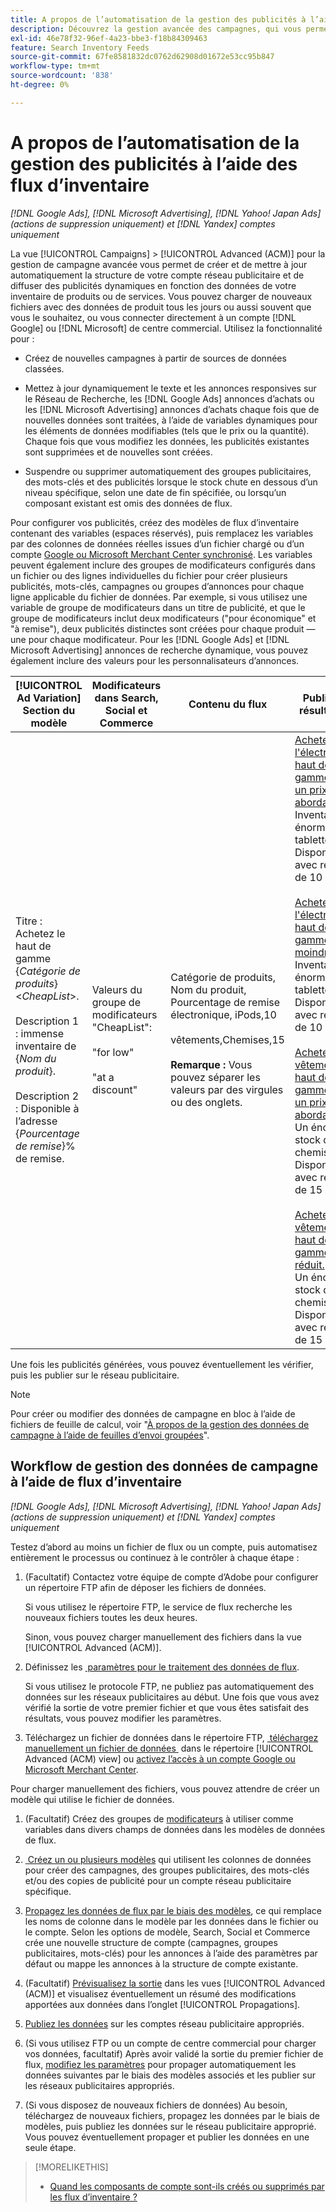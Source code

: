 ```yaml
---
title: A propos de l’automatisation de la gestion des publicités à l’aide des flux d’inventaire
description: Découvrez la gestion avancée des campagnes, qui vous permet de gérer automatiquement la structure du compte et de diffuser des publicités dynamiques en fonction des données de votre inventaire de produits ou de services.
exl-id: 46e78f32-96ef-4a23-bbe3-f18b84309463
feature: Search Inventory Feeds
source-git-commit: 67fe8581832dc0762d62908d01672e53cc95b847
workflow-type: tm+mt
source-wordcount: '838'
ht-degree: 0%

---
```


# A propos de l’automatisation de la gestion des publicités à l’aide des flux d’inventaire

*[!DNL Google Ads], [!DNL Microsoft Advertising], [!DNL Yahoo! Japan Ads] (actions de suppression uniquement) et [!DNL Yandex] comptes uniquement*

La vue [!UICONTROL Campaigns] > [!UICONTROL Advanced (ACM)] pour la gestion de campagne avancée vous permet de créer et de mettre à jour automatiquement la structure de votre compte réseau publicitaire et de diffuser des publicités dynamiques en fonction des données de votre inventaire de produits ou de services. Vous pouvez charger de nouveaux fichiers avec des données de produit tous les jours ou aussi souvent que vous le souhaitez, ou vous connecter directement à un compte [!DNL Google] ou [!DNL Microsoft] de centre commercial. Utilisez la fonctionnalité pour :

* Créez de nouvelles campagnes à partir de sources de données classées.

* Mettez à jour dynamiquement le texte et les annonces responsives sur le Réseau de Recherche, les [!DNL Google Ads] annonces d’achats ou les [!DNL Microsoft Advertising] annonces d’achats chaque fois que de nouvelles données sont traitées, à l’aide de variables dynamiques pour les éléments de données modifiables (tels que le prix ou la quantité). Chaque fois que vous modifiez les données, les publicités existantes sont supprimées et de nouvelles sont créées.

* Suspendre ou supprimer automatiquement des groupes publicitaires, des mots-clés et des publicités lorsque le stock chute en dessous d’un niveau spécifique, selon une date de fin spécifiée, ou lorsqu’un composant existant est omis des données de flux.

Pour configurer vos publicités, créez des modèles de flux d’inventaire contenant des variables (espaces réservés), puis remplacez les variables par des colonnes de données réelles issues d’un fichier chargé ou d’un compte [Google ou Microsoft Merchant Center synchronisé](/help/search-social-commerce/campaign-management/accounts/merchant-account-manage.md). Les variables peuvent également inclure des groupes de modificateurs configurés dans un fichier ou des lignes individuelles du fichier pour créer plusieurs publicités, mots-clés, campagnes ou groupes d’annonces pour chaque ligne applicable du fichier de données. Par exemple, si vous utilisez une variable de groupe de modificateurs dans un titre de publicité, et que le groupe de modificateurs inclut deux modificateurs (&quot;pour économique&quot; et &quot;à remise&quot;), deux publicités distinctes sont créées pour chaque produit — une pour chaque modificateur. Pour les [!DNL Google Ads] et [!DNL Microsoft Advertising] annonces de recherche dynamique, vous pouvez également inclure des valeurs pour les personnalisateurs d’annonces.

| [!UICONTROL Ad Variation] Section du modèle | Modificateurs dans Search, Social et Commerce | Contenu du flux | Publicités résultantes |
|----|----|----|----|
| Titre : Achetez le haut de gamme \{<i>Catégorie de produits</i>\} &lt;<i>CheapList</i>>.<br><br>Description 1 : immense inventaire de \{<i>Nom du produit</i>\}.<br><br>Description 2 : Disponible à l’adresse \{<i>Pourcentage de remise</i>\}% de remise. | Valeurs du groupe de modificateurs &quot;CheapList&quot;:<br><br>&quot;for low&quot;<br><br>&quot;at a discount&quot; | Catégorie de produits, Nom du produit, Pourcentage de remise<br>électronique, iPods,10<br><br>vêtements,Chemises,15<br><br><b>Remarque :</b> Vous pouvez séparer les valeurs par des virgules ou des onglets. | <u>Achetez de l&#39;électronique haut de gamme pour un prix abordable.</u><br>Inventaire énorme de tablettes. Disponible avec remise de 10 %.<br><br><u>Achetez de l&#39;électronique haut de gamme à moindre prix.</u><br>Inventaire énorme de tablettes. Disponible avec remise de 10 %.<br><br><u>Achetez des vêtements haut de gamme pour un prix abordable.</u><br>Un énorme stock de chemises. Disponible avec remise de 15 %.<br><br><u> Achetez des vêtements haut de gamme à prix réduit.</u><br>Un énorme stock de chemises. Disponible avec remise de 15 %. |

Une fois les publicités générées, vous pouvez éventuellement les vérifier, puis les publier sur le réseau publicitaire.

>[!NOTE]
>Pour créer ou modifier des données de campagne en bloc à l’aide de fichiers de feuille de calcul, voir &quot;[À propos de la gestion des données de campagne à l’aide de feuilles d’envoi groupées](/help/search-social-commerce/campaign-management/bulksheets/bulksheet-about.md)&quot;.

## Workflow de gestion des données de campagne à l’aide de flux d’inventaire

*[!DNL Google Ads], [!DNL Microsoft Advertising], [!DNL Yahoo! Japan Ads] (actions de suppression uniquement) et [!DNL Yandex] comptes uniquement*

Testez d’abord au moins un fichier de flux ou un compte, puis automatisez entièrement le processus ou continuez à le contrôler à chaque étape :

1. (Facultatif) Contactez votre équipe de compte d’Adobe pour configurer un répertoire FTP afin de déposer les fichiers de données.

   Si vous utilisez le répertoire FTP, le service de flux recherche les nouveaux fichiers toutes les deux heures.

   Sinon, vous pouvez charger manuellement des fichiers dans la vue [!UICONTROL Advanced (ACM)].

1. Définissez les [&#x200B; paramètres pour le traitement des données de flux](feed-settings-manage.md#feed-data-settings).

   Si vous utilisez le protocole FTP, ne publiez pas automatiquement des données sur les réseaux publicitaires au début. Une fois que vous avez vérifié la sortie de votre premier fichier et que vous êtes satisfait des résultats, vous pouvez modifier les paramètres.

1. Téléchargez un fichier de données dans le répertoire FTP, [&#x200B; téléchargez manuellement un fichier de données &#x200B;](feed-files-manage.md) dans le répertoire [!UICONTROL Advanced (ACM) view] ou [&#x200B; activez l’accès à un compte Google ou Microsoft Merchant Center &#x200B;](/help/search-social-commerce/campaign-management/accounts/merchant-account-manage.md).

Pour charger manuellement des fichiers, vous pouvez attendre de créer un modèle qui utilise le fichier de données.

1. (Facultatif) Créez des groupes de [modificateurs](modifiers-manage.md) à utiliser comme variables dans divers champs de données dans les modèles de données de flux.

1. [&#x200B; Créez un ou plusieurs modèles](ad-templates/ad-template-manage.md) qui utilisent les colonnes de données pour créer des campagnes, des groupes publicitaires, des mots-clés et/ou des copies de publicité pour un compte réseau publicitaire spécifique.

1. [Propagez les données de flux par le biais des modèles](feed-data-propagate.md), ce qui remplace les noms de colonne dans le modèle par les données dans le fichier ou le compte. Selon les options de modèle, Search, Social et Commerce crée une nouvelle structure de compte (campagnes, groupes publicitaires, mots-clés) pour les annonces à l’aide des paramètres par défaut ou mappe les annonces à la structure de compte existante.

1. (Facultatif) [Prévisualisez la sortie](propagated-data-view.md) dans les vues [!UICONTROL Advanced (ACM)] et visualisez éventuellement un résumé des modifications apportées aux données dans l’onglet [!UICONTROL Propagations].

1. [Publiez les données](propagated-data-post.md) sur les comptes réseau publicitaire appropriés.

1. (Si vous utilisez FTP ou un compte de centre commercial pour charger vos données, facultatif) Après avoir validé la sortie du premier fichier de flux, [&#x200B; modifiez les paramètres](feed-settings-manage.md#feed-data-settings) pour propager automatiquement les données suivantes par le biais des modèles associés et les publier sur les réseaux publicitaires appropriés.

1. (Si vous disposez de nouveaux fichiers de données) Au besoin, téléchargez de nouveaux fichiers, propagez les données par le biais de modèles, puis publiez les données sur le réseau publicitaire approprié. Vous pouvez éventuellement propager et publier les données en une seule étape.

>[!MORELIKETHIS]
>
>* [Quand les composants de compte sont-ils créés ou supprimés par les flux d’inventaire ?](when-are-components-created-deleted.md)
